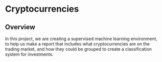 # Cryptocurrencies
## Overview
In this project, we are creating a supervised machine learning environment, to help us make a report that includes what cryptocurrencies are on the trading market, and how they could be grouped to create a classification system for investments.